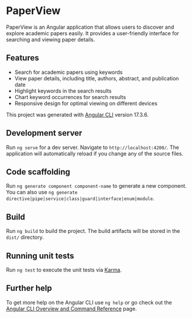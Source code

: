 # PaperView

PaperView is an Angular application that allows users to discover and explore academic papers easily. It provides a user-friendly interface for searching and viewing paper details.

## Features

- Search for academic papers using keywords
- View paper details, including title, authors, abstract, and publication date
- Highlight keywords in the search results
- Chart keyword occurrences for search results
- Responsive design for optimal viewing on different devices

This project was generated with [Angular CLI](https://github.com/angular/angular-cli) version 17.3.6.

## Development server

Run `ng serve` for a dev server. Navigate to `http://localhost:4200/`. The application will automatically reload if you change any of the source files.

## Code scaffolding

Run `ng generate component component-name` to generate a new component. You can also use `ng generate directive|pipe|service|class|guard|interface|enum|module`.

## Build

Run `ng build` to build the project. The build artifacts will be stored in the `dist/` directory.

## Running unit tests

Run `ng test` to execute the unit tests via [Karma](https://karma-runner.github.io).

## Further help

To get more help on the Angular CLI use `ng help` or go check out the [Angular CLI Overview and Command Reference](https://angular.io/cli) page.
